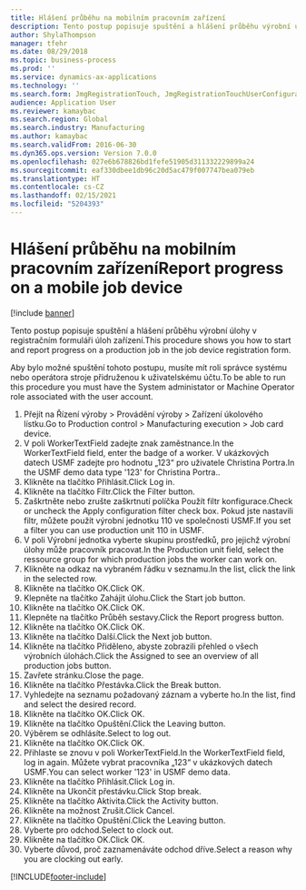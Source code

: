 ```yaml
---
title: Hlášení průběhu na mobilním pracovním zařízení
description: Tento postup popisuje spuštění a hlášení průběhu výrobní úlohy v registračním formuláři úloh zařízení.
author: ShylaThompson
manager: tfehr
ms.date: 08/29/2018
ms.topic: business-process
ms.prod: ''
ms.service: dynamics-ax-applications
ms.technology: ''
ms.search.form: JmgRegistrationTouch, JmgRegistrationTouchUserConfiguration, JmgRegistrationTouchStart, JmgRegistrationTouchReportFeedback, JmgRegistrationTouchAssignedJobs, JmgRegistrationTouchBreak, JmgRegistrationTouchLeave, JmgRegistrationTouchIndirectActivity, JmgDialogForm, JmgRegistrationTouchReportProgress, JmgFeedbackWizard, JmgJobBundleProdFeedback
audience: Application User
ms.reviewer: kamaybac
ms.search.region: Global
ms.search.industry: Manufacturing
ms.author: kamaybac
ms.search.validFrom: 2016-06-30
ms.dyn365.ops.version: Version 7.0.0
ms.openlocfilehash: 027e6b678826bd1fefe51905d311332229899a24
ms.sourcegitcommit: eaf330dbee1db96c20d5ac479f007747bea079eb
ms.translationtype: HT
ms.contentlocale: cs-CZ
ms.lasthandoff: 02/15/2021
ms.locfileid: "5204393"
---
```

# <a name="report-progress-on-a-mobile-job-device"></a><span data-ttu-id="aefe1-103">Hlášení průběhu na mobilním pracovním zařízení</span><span class="sxs-lookup"><span data-stu-id="aefe1-103">Report progress on a mobile job device</span></span>

[!include [banner](../../includes/banner.md)]

<span data-ttu-id="aefe1-104">Tento postup popisuje spuštění a hlášení průběhu výrobní úlohy v registračním formuláři úloh zařízení.</span><span class="sxs-lookup"><span data-stu-id="aefe1-104">This procedure shows you how to start and report progress on a production job in the job device registration form.</span></span>



<span data-ttu-id="aefe1-105">Aby bylo možné spuštění tohoto postupu, musíte mít roli správce systému nebo operátora stroje přidruženou k uživatelskému účtu.</span><span class="sxs-lookup"><span data-stu-id="aefe1-105">To be able to run this procedure you must have the System administator or Machine Operator role associated with the user account.</span></span>

1. <span data-ttu-id="aefe1-106">Přejít na Řízení výroby > Provádění výroby > Zařízení úkolového lístku.</span><span class="sxs-lookup"><span data-stu-id="aefe1-106">Go to Production control > Manufacturing execution > Job card device.</span></span>
2. <span data-ttu-id="aefe1-107">V poli WorkerTextField zadejte znak zaměstnance.</span><span class="sxs-lookup"><span data-stu-id="aefe1-107">In the WorkerTextField field, enter the badge of a worker.</span></span> <span data-ttu-id="aefe1-108">V ukázkových datech USMF zadejte pro hodnotu „123“ pro uživatele Christina Portra.</span><span class="sxs-lookup"><span data-stu-id="aefe1-108">In the USMF demo data type '123' for Christina Portra..</span></span>
3. <span data-ttu-id="aefe1-109">Klikněte na tlačítko Přihlásit.</span><span class="sxs-lookup"><span data-stu-id="aefe1-109">Click Log in.</span></span>
4. <span data-ttu-id="aefe1-110">Klikněte na tlačítko Filtr.</span><span class="sxs-lookup"><span data-stu-id="aefe1-110">Click the Filter button.</span></span>
5. <span data-ttu-id="aefe1-111">Zaškrtněte nebo zrušte zaškrtnutí políčka Použít filtr konfigurace.</span><span class="sxs-lookup"><span data-stu-id="aefe1-111">Check or uncheck the Apply configuration filter check box.</span></span> <span data-ttu-id="aefe1-112">Pokud jste nastavili filtr, můžete použít výrobní jednotku 110 ve společnosti USMF.</span><span class="sxs-lookup"><span data-stu-id="aefe1-112">If you set a filter you can use production unit 110 in USMF.</span></span>
6. <span data-ttu-id="aefe1-113">V poli Výrobní jednotka vyberte skupinu prostředků, pro jejichž výrobní úlohy může pracovník pracovat.</span><span class="sxs-lookup"><span data-stu-id="aefe1-113">In the Production unit field, select the ressource group for which production jobs the worker can work on.</span></span>
7. <span data-ttu-id="aefe1-114">Klikněte na odkaz na vybraném řádku v seznamu.</span><span class="sxs-lookup"><span data-stu-id="aefe1-114">In the list, click the link in the selected row.</span></span>
8. <span data-ttu-id="aefe1-115">Klikněte na tlačítko OK.</span><span class="sxs-lookup"><span data-stu-id="aefe1-115">Click OK.</span></span>
9. <span data-ttu-id="aefe1-116">Klepněte na tlačítko Zahájit úlohu.</span><span class="sxs-lookup"><span data-stu-id="aefe1-116">Click the Start job button.</span></span>
10. <span data-ttu-id="aefe1-117">Klikněte na tlačítko OK.</span><span class="sxs-lookup"><span data-stu-id="aefe1-117">Click OK.</span></span>
11. <span data-ttu-id="aefe1-118">Klepněte na tlačítko Průběh sestavy.</span><span class="sxs-lookup"><span data-stu-id="aefe1-118">Click the Report progress button.</span></span>
12. <span data-ttu-id="aefe1-119">Klikněte na tlačítko OK.</span><span class="sxs-lookup"><span data-stu-id="aefe1-119">Click OK.</span></span>
13. <span data-ttu-id="aefe1-120">Klikněte na tlačítko Další.</span><span class="sxs-lookup"><span data-stu-id="aefe1-120">Click the Next job button.</span></span>
14. <span data-ttu-id="aefe1-121">Klikněte na tlačítko Přiděleno, abyste zobrazili přehled o všech výrobních úlohách.</span><span class="sxs-lookup"><span data-stu-id="aefe1-121">Click the Assigned to see an overview of all production jobs button.</span></span>
15. <span data-ttu-id="aefe1-122">Zavřete stránku.</span><span class="sxs-lookup"><span data-stu-id="aefe1-122">Close the page.</span></span>
16. <span data-ttu-id="aefe1-123">Klikněte na tlačítko Přestávka.</span><span class="sxs-lookup"><span data-stu-id="aefe1-123">Click the Break button.</span></span>
17. <span data-ttu-id="aefe1-124">Vyhledejte na seznamu požadovaný záznam a vyberte ho.</span><span class="sxs-lookup"><span data-stu-id="aefe1-124">In the list, find and select the desired record.</span></span>
18. <span data-ttu-id="aefe1-125">Klikněte na tlačítko OK.</span><span class="sxs-lookup"><span data-stu-id="aefe1-125">Click OK.</span></span>
19. <span data-ttu-id="aefe1-126">Klikněte na tlačítko Opuštění.</span><span class="sxs-lookup"><span data-stu-id="aefe1-126">Click the Leaving button.</span></span>
20. <span data-ttu-id="aefe1-127">Výběrem se odhlásíte.</span><span class="sxs-lookup"><span data-stu-id="aefe1-127">Select to log out.</span></span>
21. <span data-ttu-id="aefe1-128">Klikněte na tlačítko OK.</span><span class="sxs-lookup"><span data-stu-id="aefe1-128">Click OK.</span></span>
22. <span data-ttu-id="aefe1-129">Přihlaste se znovu v poli WorkerTextField.</span><span class="sxs-lookup"><span data-stu-id="aefe1-129">In the WorkerTextField field, log in again.</span></span> <span data-ttu-id="aefe1-130">Můžete vybrat pracovníka „123“ v ukázkových datech USMF.</span><span class="sxs-lookup"><span data-stu-id="aefe1-130">You can select worker '123' in USMF demo data.</span></span>
23. <span data-ttu-id="aefe1-131">Klikněte na tlačítko Přihlásit.</span><span class="sxs-lookup"><span data-stu-id="aefe1-131">Click Log in.</span></span>
24. <span data-ttu-id="aefe1-132">Klikněte na Ukončit přestávku.</span><span class="sxs-lookup"><span data-stu-id="aefe1-132">Click Stop break.</span></span>
25. <span data-ttu-id="aefe1-133">Klikněte na tlačítko Aktivita.</span><span class="sxs-lookup"><span data-stu-id="aefe1-133">Click the Activity button.</span></span>
26. <span data-ttu-id="aefe1-134">Klikněte na možnost Zrušit.</span><span class="sxs-lookup"><span data-stu-id="aefe1-134">Click Cancel.</span></span>
27. <span data-ttu-id="aefe1-135">Klikněte na tlačítko Opuštění.</span><span class="sxs-lookup"><span data-stu-id="aefe1-135">Click the Leaving button.</span></span>
28. <span data-ttu-id="aefe1-136">Vyberte pro odchod.</span><span class="sxs-lookup"><span data-stu-id="aefe1-136">Select to clock out.</span></span>
29. <span data-ttu-id="aefe1-137">Klikněte na tlačítko OK.</span><span class="sxs-lookup"><span data-stu-id="aefe1-137">Click OK.</span></span>
30. <span data-ttu-id="aefe1-138">Vyberte důvod, proč zaznamenáváte odchod dříve.</span><span class="sxs-lookup"><span data-stu-id="aefe1-138">Select a reason why you are clocking out early.</span></span>



[!INCLUDE[footer-include](../../../includes/footer-banner.md)]